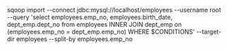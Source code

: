 sqoop import --connect jdbc:mysql://localhost/employees --username root --query 'select employees.emp_no, employees.birth_date, dept_emp.dept_no from employees INNER JOIN dept_emp on (employees.emp_no = dept_emp.emp_no) WHERE $CONDITIONS' --target-dir employees --split-by employees.emp_no